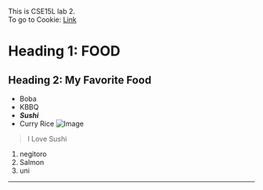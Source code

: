 This is CSE15L lab 2.          
To go to Cookie:
[Link](https://hiro-229.github.io/cse15l-lab-reports/cookie.html)      

# Heading 1: FOOD
## Heading 2: My Favorite Food
* Boba
* KBBQ
* ***Sushi***
* Curry Rice 
![Image](https://rimage.gnst.jp/livejapan.com/public/article/detail/a/00/00/a0000370/img/basic/a0000370_main.jpg?20201002142956&q=80&rw=750&rh=536)       
> I Love Sushi     
1. negitoro
2. Salmon
3. uni     
---
 
